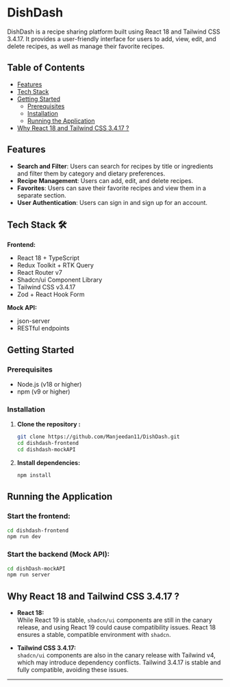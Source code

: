 # DishDash

DishDash is a recipe sharing platform built using React 18 and Tailwind CSS 3.4.17. It provides a user-friendly interface for users to add, view, edit, and delete recipes, as well as manage their favorite recipes.

## Table of Contents

- [Features](#features)
- [Tech Stack](#tech-stack)
- [Getting Started](#getting-started)
  - [Prerequisites](#prerequisites)
  - [Installation](#installation)
  - [Running the Application](#running-the-application)
- [Why React 18 and Tailwind CSS 3.4.17 ?](#why-react-18-and-tailwind-css-3417)

## Features

- **Search and Filter**: Users can search for recipes by title or ingredients and filter them by category and dietary preferences.
- **Recipe Management**: Users can add, edit, and delete recipes.
- **Favorites**: Users can save their favorite recipes and view them in a separate section.
- **User Authentication**: Users can sign in and sign up for an account.

## Tech Stack 🛠️

**Frontend:**
- React 18 + TypeScript
- Redux Toolkit + RTK Query
- React Router v7
- Shadcn/ui Component Library
- Tailwind CSS v3.4.17
- Zod + React Hook Form

**Mock API:**
- json-server
- RESTful endpoints

## Getting Started

### Prerequisites

- Node.js (v18 or higher)
- npm (v9 or higher)

### Installation

1. **Clone the repository :**
   ```sh
   git clone https://github.com/Manjeedan11/DishDash.git
   cd dishdash-frontend
   cd dishdash-mockAPI
   ```

2. **Install dependencies:**
   ```sh
   npm install
   ```

## Running the Application

### Start the frontend:

```sh
cd dishdash-frontend
npm run dev
```

### Start the backend (Mock API):

```sh
cd dishDash-mockAPI
npm run server
```

## Why React 18 and Tailwind CSS 3.4.17 ?

- **React 18:**  
  While React 19 is stable, `shadcn/ui` components are still in the canary release, and using React 19 could cause compatibility issues. React 18 ensures a stable, compatible environment with `shadcn`.

- **Tailwind CSS 3.4.17:**  
  `shadcn/ui` components are also in the canary release with Tailwind v4, which may introduce dependency conflicts. Tailwind 3.4.17 is stable and fully compatible, avoiding these issues.

---


